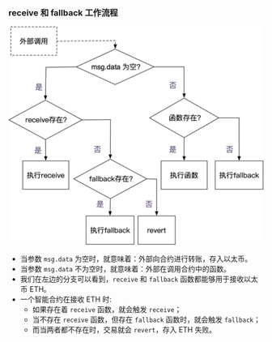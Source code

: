 

### receive 和 fallback 工作流程
![](images/2024-06-14-21-21-38.png)

- 当参数 `msg.data` 为空时，就意味着：外部向合约进行转账，存入以太币。
- 当参数 `msg.data` 不为空时，就意味着：外部在调用合约中的函数。
- 我们在左边的分支可以看到，`receive` 和 `fallback` 函数都能够用于接收以太币 ETH。
- 一个智能合约在接收 ETH 时:
    - 如果存在着 `receive` 函数，就会触发 `receive`；
    - 当不存在 `receive` 函数，但存在 `fallback` 函数时，就会触发 `fallback`；
    - 而当两者都不存在时，交易就会 `revert`，存入 ETH 失败。